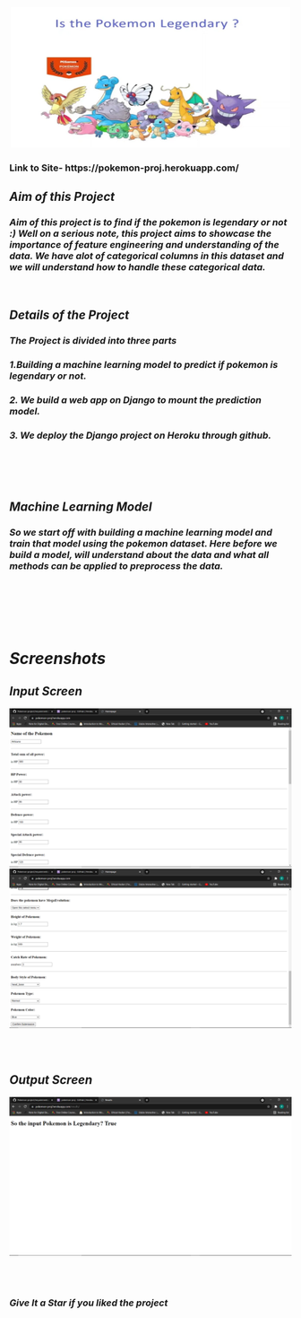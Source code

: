 <div align="center"> <img src="Screenshots/main.jpeg" width="500" height="250"> </center> </div>
<h3> Link to Site- https://pokemon-proj.herokuapp.com/ </h3>

 <i> <h2>  Aim of this Project </h2>

<h3><i>Aim of this project is to find if the pokemon is legendary or not :) Well on a serious note, this project aims to showcase the importance of feature engineering and understanding of the data. We have alot of categorical columns in this dataset and we will understand how to handle these categorical data. </h2>

<br>

<h2> Details of the Project

<h3> The Project is divided into three parts
<h3>1.Building a machine learning model to predict if pokemon is legendary or not.
<h3>2. We build a web app on Django to mount the prediction model.
<h3>3. We deploy the Django project on Heroku through github.

<br> <br> <br>
  
 
<h2>Machine Learning Model
<h3> So we start off with building a machine learning model and train that model using the pokemon dataset. Here before we build a model, will understand about the data and what all methods can be applied to preprocess the data. </h3>
  <br> 

<br>


  <br> <br>
  
  <h1> Screenshots </h1>
  <h2> Input Screen </h2>
<img src="Screenshots/Screenshot (0).png" /> 
  <img src="Screenshots/Screenshot (1).png" /> 
  
  <br><br>
  
<h2> Output Screen </h2> 

  <img src="Screenshots/Screenshot (2).png" /> 
  
  <br><br>



### Give It a Star if you liked the project 
